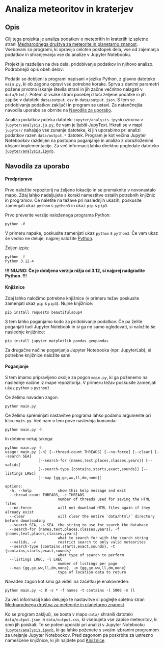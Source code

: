 # Analiza meteoritov in kraterjev

## Opis
Cilj tega projekta je analiza podatkov o meteoritih in kraterjih iz spletne strani [Mednarodnega društva za meteorite in planetarno znanost](https://www.lpi.usra.edu/meteor/metbull.php).
Vsebovani so programi, ki opravijo celoten postopek dela, vse od zajemanja podatkov in shranjevanja vse do analize v Jupyter Notebooku.

Projekt je razdeljen na dva dela, pridobivanje podatkov in njihovo analizo.
Podrobnejši opis obeh delov:

Podatki so dobljeni s programi napisani v jeziku Python, z glavno datoteko `main.py`, ki ob zagonu opravi vse potrebne korake.
Sprva z danimi parametri požene prvotno iskanje števila strani in jih začne večnitno nalagati v `data/html/`.
Potem iz vsake strani posebej izloči željene podatke in jih zapiše v datoteki `data/output.csv` in `data/output.json`.
S tem se pridobivanje podatkov zaključi in program se ustavi.
Za natančnejša navodila uporabe se obrnite na [Navodila za uporabo](https://github.com/LesbianLemon/uvp-projektna/tree/develop?tab=readme-ov-file#navodila-za-uporabo).

Analiza podatkov poteka datoteki `jupyter/analysis.ipynb` oziroma v `jupyter/analysis.ju.py`, če vam je ljubši JupyText.
Hkrati se v mapi `jupyter/` nahajajo vse zunanje datoteke, ki jih uporabimo pri analizi podatkov razen `data/output.*` datotek.
Program je kot večina Jupyter Notebookov razdeljen na postopno poganjanje in analizo z obrazloženimi idejami implementacije.
Za več informacij lahko direktno pogledate datoteko [`jupyter/analysis.ipynb`](https://github.com/LesbianLemon/uvp-projektna/blob/726db6d28f177848de125ee515211734beb431c1/jupyter/analysis.ipynb).

## Navodila za uporabo

#### Predpriprave
Prvo naložite repozitorij na željeno lokacijo in se premaknite v novonastalo mapo.
Zdaj lahko nadaljujete s koraki namestitve ostalih potrebnih knjižnic in programov.
Če naletite na težave pri naslednjih ukazih, poskusite zamenjati ukaz `python` s `python3` in ukaz `pip` s `pip3`.

Prvo preverite verzijo naloženega programa Python:
```console
python -V
```
V primeru napake, poskusite zamenjati ukaz `python` s `python3`.
Če vam ukaz še vedno ne deluje, najprej naložite [Python](https://www.python.org/).

Željen izpis:
```bash
python -V
Python 3.12.4
```
**!!! NUJNO: Če je dobljena verzija nižja od 3.12, si najprej nadgradite Python. !!!**

#### Knjižnice
Zdaj lahko naložimo potrebne knjižnice (v primeru težav poskusite zamenjati ukaz `pip` s `pip3`).
Nujne knjižnice:
```console
pip install requests beautifulsoup4
```

S tem lahko poganjamo kodo za pridobivanje podatkov.
Če pa želite poganjati tudi Jupyter Notebook in si ga ne samo ogledovati, si naložite še naslednje knjižnice:
```console
pip install jupyter matplotlib pandas geopandas
```

Za drugačne načine poganjanja Jupyter Notebooka (npr. JupyterLab), si potrebne knjižnice naložite sami.

#### Poganjanje
S tem imamo pripravljeno okolje za pogon `main.py`, ki ga poženemo na naslednje načine iz mape repozitorija.
V primeru težav poskusite zamenjati ukaz `python` s `python3`.

Če želimo navaden zagon:
```console
python main.py
```

Če želimo spreminjati nastavitve programa lahko podamo argumente pri klicu `main.py`.
Več nam o tem pove naslednja komanda:
```console
python main.py -h
```

In dobimo nekaj takega:
```
python main.py -h
usage: main.py [-h] [--thread-count THREADS] [--no-force] [--clear] [--search SEA]
               [--search-for {names,text,places,classes,years}] [--valids]
               [--search-type {contains,starts,exact,sounds}] [--listings LREC]
               [--map {gg,ge,ww,ll,dm,none}]

options:
  -h, --help            show this help message and exit
  --thread-count THREADS, -c THREADS
                        number of threads used for saving the HTML files
  --no-force            will not download HTML files again if they already exist
  --clear               will clear the entire `data/html/` directory before downloading
  --search SEA, -s SEA  the string to use for search the database
  --search-for {names,text,places,classes,years}, -f {names,text,places,classes,years}
                        what to search for with the search string
  --valids, -v          restrict search to only valid meteorites
  --search-type {contains,starts,exact,sounds}, -t {contains,starts,exact,sounds}
                        what type of search to perform
  --listings LREC, -l LREC
                        number of listings per page
  --map {gg,ge,ww,ll,dm,none}, -m {gg,ge,ww,ll,dm,none}
                        type of location data to return
```

Navaden zagon kot smo ga videli na začetku je enakovreden:
```console
python main.py -c 8 -s * -f names -t contains -l 5000 -m ll
```

Za več informacij kako delujejo te nastavitve si poglejte spletno stran [Mednarodnega društva za meteorite in planetarno znanost](https://www.lpi.usra.edu/meteor/metbull.php).

Ko se program zaključi, se bosta v mapo `data/` shranili datoteki `data/output.json` in `data/output.csv`, ki vsebujeta vse zapise meteoritov, ki smo jih poiskali.
Te se potem uporabi pri analizi v Jupyter Notebooku [`jupyter/analysis.ipynb`](https://github.com/LesbianLemon/uvp-projektna/blob/726db6d28f177848de125ee515211734beb431c1/jupyter/analysis.ipynb), ki ga lahko poženete s svojim izbranim programom za urejanje Jupyter Notebookov.
Pred zagonom pa poskrbite za ustrezno nameščene knjižnice, ki jih najdete pod [Knjižnice](https://github.com/LesbianLemon/uvp-projektna/tree/develop?tab=readme-ov-file#knjiznice).
